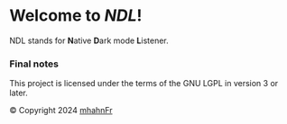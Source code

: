 # Welcome to *NDL*!
NDL stands for **N**ative **D**ark mode **L**istener.

### Final notes
This project is licensed under the terms of the GNU LGPL in version 3 or later.

© Copyright 2024 [mhahnFr][1]

[1]: https://github.com/mhahnFr